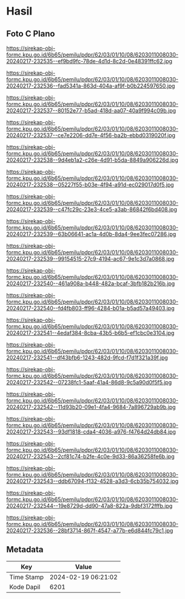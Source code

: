 # Hasil

## Foto C Plano

https://sirekap-obj-formc.kpu.go.id/6b65/pemilu/pdpr/62/03/01/10/08/6203011008030-20240217-232535--ef9bd9fc-78de-4d1d-8c2d-0e48391ffc62.jpg

https://sirekap-obj-formc.kpu.go.id/6b65/pemilu/pdpr/62/03/01/10/08/6203011008030-20240217-232536--fad5341a-863d-404a-af9f-b0b224597650.jpg

https://sirekap-obj-formc.kpu.go.id/6b65/pemilu/pdpr/62/03/01/10/08/6203011008030-20240217-232537--80152e77-b5ad-418d-aa07-40a9f994c09b.jpg

https://sirekap-obj-formc.kpu.go.id/6b65/pemilu/pdpr/62/03/01/10/08/6203011008030-20240217-232537--ce7e2206-dd7e-4f56-ba2b-ebbd0319020f.jpg

https://sirekap-obj-formc.kpu.go.id/6b65/pemilu/pdpr/62/03/01/10/08/6203011008030-20240217-232538--9d4eb1a2-c26e-4d91-b5da-8849a906226d.jpg

https://sirekap-obj-formc.kpu.go.id/6b65/pemilu/pdpr/62/03/01/10/08/6203011008030-20240217-232538--05227f55-b03e-4f94-a91d-ec029017d0f5.jpg

https://sirekap-obj-formc.kpu.go.id/6b65/pemilu/pdpr/62/03/01/10/08/6203011008030-20240217-232539--c47fc29c-23e3-4ce5-a3ab-86842f6bd408.jpg

https://sirekap-obj-formc.kpu.go.id/6b65/pemilu/pdpr/62/03/01/10/08/6203011008030-20240217-232539--63b06641-ac1a-4d0b-8da4-9ee3fec07286.jpg

https://sirekap-obj-formc.kpu.go.id/6b65/pemilu/pdpr/62/03/01/10/08/6203011008030-20240217-232539--99154515-27c9-4194-ac67-9e1c3d7a0868.jpg

https://sirekap-obj-formc.kpu.go.id/6b65/pemilu/pdpr/62/03/01/10/08/6203011008030-20240217-232540--461a908a-b448-482a-bcaf-3bfb182b216b.jpg

https://sirekap-obj-formc.kpu.go.id/6b65/pemilu/pdpr/62/03/01/10/08/6203011008030-20240217-232540--fd4fb803-ff96-4284-b01a-b5ad57a49403.jpg

https://sirekap-obj-formc.kpu.go.id/6b65/pemilu/pdpr/62/03/01/10/08/6203011008030-20240217-232541--4edaf384-8cba-43b5-b6b5-ef1cbc0e3104.jpg

https://sirekap-obj-formc.kpu.go.id/6b65/pemilu/pdpr/62/03/01/10/08/6203011008030-20240217-232541--df43bfb6-1243-482d-9fcd-f7d1f321a39f.jpg

https://sirekap-obj-formc.kpu.go.id/6b65/pemilu/pdpr/62/03/01/10/08/6203011008030-20240217-232542--07238fc1-5aaf-41a4-86d8-9c5a90d0f5f5.jpg

https://sirekap-obj-formc.kpu.go.id/6b65/pemilu/pdpr/62/03/01/10/08/6203011008030-20240217-232542--11d93b20-09e1-4fa4-9684-7a896729ab9b.jpg

https://sirekap-obj-formc.kpu.go.id/6b65/pemilu/pdpr/62/03/01/10/08/6203011008030-20240217-232543--93df1818-cda4-4036-a976-f4764d24db84.jpg

https://sirekap-obj-formc.kpu.go.id/6b65/pemilu/pdpr/62/03/01/10/08/6203011008030-20240217-232543--2cf81c74-b2fe-4c0e-9d33-86a36258fe6b.jpg

https://sirekap-obj-formc.kpu.go.id/6b65/pemilu/pdpr/62/03/01/10/08/6203011008030-20240217-232543--ddb67094-f132-4528-a3d3-6cb35b754032.jpg

https://sirekap-obj-formc.kpu.go.id/6b65/pemilu/pdpr/62/03/01/10/08/6203011008030-20240217-232544--19e8729d-dd90-47a8-822a-9dbf3172fffb.jpg

https://sirekap-obj-formc.kpu.go.id/6b65/pemilu/pdpr/62/03/01/10/08/6203011008030-20240217-232536--28bf3714-867f-4547-a77b-e6d844fc79c1.jpg


## Metadata

| Key        | Value               |
| ---------- | ------------------- |
| Time Stamp | 2024-02-19 06:21:02 |
| Kode Dapil | 6201                |




